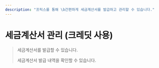 ```yaml
---
description: "프릭스를 통해 \b간편하게 세금계산서를 발급하고 관리할 수 있습니다."
---
```


# 세금계산서 관리 (크레딧 사용)

> 세금계산서를 발급할 수 있습니다.&#x20;
>
> 세금계산서 발급 내역을 확인할 수 있습니다.&#x20;
